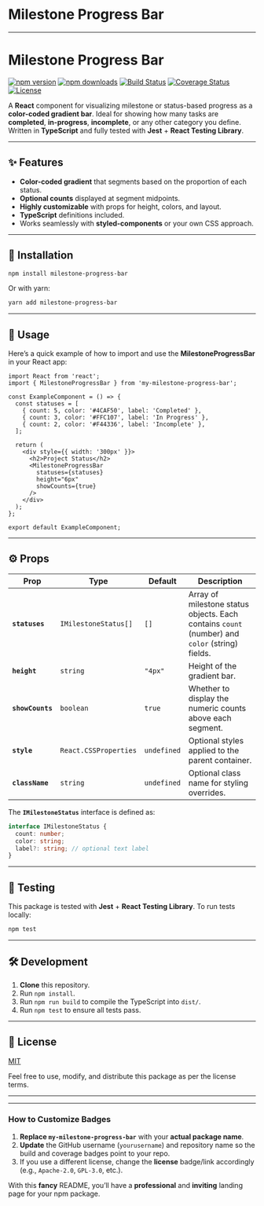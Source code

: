 # Milestone Progress Bar

---


# Milestone Progress Bar

[![npm version][npm-image]][npm-url]
[![npm downloads][npm-downloads-image]][npm-url]
[![Build Status][build-image]][build-url]
[![Coverage Status][coverage-image]][coverage-url]
[![License][license-image]][license-url]

A **React** component for visualizing milestone or status-based progress as a **color-coded gradient bar**. Ideal for showing how many tasks are **completed**, **in-progress**, **incomplete**, or any other category you define. Written in **TypeScript** and fully tested with **Jest** + **React Testing Library**.

---

## ✨ Features
- **Color-coded gradient** that segments based on the proportion of each status.
- **Optional counts** displayed at segment midpoints.
- **Highly customizable** with props for height, colors, and layout.
- **TypeScript** definitions included.
- Works seamlessly with **styled-components** or your own CSS approach.

---

## 🚀 Installation

```bash
npm install milestone-progress-bar
```

Or with yarn:

```bash
yarn add milestone-progress-bar
```

---

## 🧩 Usage

Here’s a quick example of how to import and use the **MilestoneProgressBar** in your React app:

```tsx
import React from 'react';
import { MilestoneProgressBar } from 'my-milestone-progress-bar';

const ExampleComponent = () => {
  const statuses = [
    { count: 5, color: '#4CAF50', label: 'Completed' },
    { count: 3, color: '#FFC107', label: 'In Progress' },
    { count: 2, color: '#F44336', label: 'Incomplete' },
  ];

  return (
    <div style={{ width: '300px' }}>
      <h2>Project Status</h2>
      <MilestoneProgressBar 
        statuses={statuses}
        height="6px"
        showCounts={true}
      />
    </div>
  );
};

export default ExampleComponent;
```

---

## ⚙️ Props

| Prop             | Type                          | Default    | Description                                                                                      |
|------------------|-------------------------------|------------|--------------------------------------------------------------------------------------------------|
| **`statuses`**   | `IMilestoneStatus[]`         | `[]`       | Array of milestone status objects. Each contains `count` (number) and `color` (string) fields.   |
| **`height`**     | `string`                     | `"4px"`    | Height of the gradient bar.                                                                      |
| **`showCounts`** | `boolean`                    | `true`     | Whether to display the numeric counts above each segment.                                        |
| **`style`**      | `React.CSSProperties`        | `undefined`| Optional styles applied to the parent container.                                                 |
| **`className`**  | `string`                     | `undefined`| Optional class name for styling overrides.                                                       |

The **`IMilestoneStatus`** interface is defined as:

```ts
interface IMilestoneStatus {
  count: number;
  color: string;
  label?: string; // optional text label
}
```

---

## 🧪 Testing

This package is tested with **Jest** + **React Testing Library**. To run tests locally:

```bash
npm test
```

---

## 🛠 Development

1. **Clone** this repository.  
2. Run `npm install`.  
3. Run `npm run build` to compile the TypeScript into `dist/`.  
4. Run `npm test` to ensure all tests pass.

---

## 📄 License

[MIT](LICENSE)

Feel free to use, modify, and distribute this package as per the license terms.

---

[npm-image]: https://img.shields.io/npm/v/my-milestone-progress-bar.svg?style=flat-square
[npm-url]: https://www.npmjs.com/package/my-milestone-progress-bar

[npm-downloads-image]: https://img.shields.io/npm/dm/my-milestone-progress-bar.svg?style=flat-square

[build-image]: https://img.shields.io/github/actions/workflow/status/yourusername/my-milestone-progress-bar/ci.yml?style=flat-square
[build-url]: https://github.com/yourusername/my-milestone-progress-bar/actions

[coverage-image]: https://img.shields.io/coveralls/github/yourusername/my-milestone-progress-bar?style=flat-square
[coverage-url]: https://coveralls.io/github/yourusername/my-milestone-progress-bar

[license-image]: https://img.shields.io/badge/License-MIT-green.svg?style=flat-square
[license-url]: https://github.com/yourusername/my-milestone-progress-bar/blob/master/LICENSE

---

### **How to Customize Badges**

1. **Replace `my-milestone-progress-bar`** with your **actual package name**.
2. **Update** the GitHub username (`yourusername`) and repository name so the build and coverage badges point to your repo.
3. If you use a different license, change the **license** badge/link accordingly (e.g., `Apache-2.0`, `GPL-3.0`, etc.).

With this **fancy** README, you’ll have a **professional** and **inviting** landing page for your npm package.

